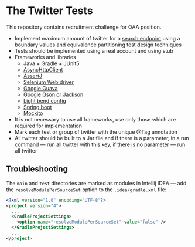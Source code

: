 # The Twitter Tests

This repository contains recruitment challenge for QAA position.

* Implement maximum amount of twitter for a 
[search endpoint](https://developer.twitter.com/en/docs/twitter-api/tweets/search/api-reference/get-tweets-search-all) 
using a boundary values and equivalence partitioning test design techniques
* Tests should be implemented using a real account and using stub
* Frameworks and libraries
  * Java + Gradle + JUnit5 
  * [AsyncHttpClient](https://github.com/AsyncHttpClient/async-http-client) 
  * [AssertJ](https://joel-costigliola.github.io/assertj/index.html)
  * [Selenium Web driver](https://www.selenium.dev/documentation/webdriver/)
  * [Google Guava](https://github.com/google/guava) 
  * [Google Gson or Jackson](https://www.baeldung.com/jackson)
  * [Light bend config](https://github.com/lightbend/config)
  * [Spring boot](https://spring.io/projects/spring-boot)
  * [Mockito](https://site.mockito.org/)
* It is not necessary to use all frameworks, use only those which are required for implementation
* Mark each test or group of twitter with the unique @Tag annotation 
* All twitter should be built to a Jar file and if there is a parameter, in a run command — run all twitter with this key, 
if there is no parameter — run all twitter


## Troubleshooting

The `main` and `test` directories are marked as modules in Intellij IDEA — add the `resolveModulePerSourceSet` option 
to the `.idea/gradle.xml` file:
```xml
<?xml version="1.0" encoding="UTF-8"?>
<project version="4">
  ...
  <GradleProjectSettings>
    <option name="resolveModulePerSourceSet" value="false" />
  </GradleProjectSettings>
  ...
</project>
```
